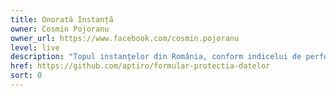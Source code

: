 ```yaml
---
title: Onorată Instanță
owner: Cosmin Pojoranu
owner_url: https://www.facebook.com/cosmin.pojoranu
level: live
description: "Topul instanțelor din România, conform indicelui de performanță"
href: https://github.com/aptiro/formular-protectia-datelor
sort: 0
---
```

